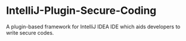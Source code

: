 # IntelliJ-Plugin-Secure-Coding
A plugin-based framework for IntelliJ IDEA IDE which aids developers to write secure codes.

